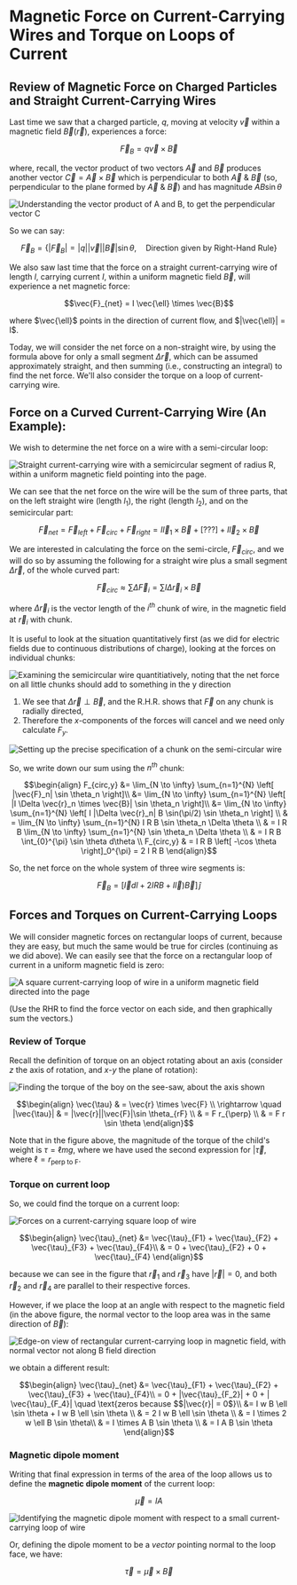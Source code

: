 
# Magnetic Force on Current-Carrying Wires and Torque on Loops of Current

## Review of Magnetic Force on Charged Particles and Straight Current-Carrying Wires


Last time we saw that a charged particle, $q$, moving at velocity $\vec{v}$ within a magnetic field $\vec{B}(\vec{r})$, experiences a force:
```math
\vec{F}_B = q\vec{v} \times \vec{B}
```
where, recall, the vector product of two vectors $\vec{A}$ and $\vec{B}$ produces another vector $\vec{C} = \vec{A} \times \vec{B}$ which is perpendicular to both $\vec{A}$ & $\vec{B}$ (so, perpendicular to the plane formed by $\vec{A}$ & $\vec{B}$) and has magnitude $A B \sin \theta$

![Understanding the vector product of A and B, to get the perpendicular vector C](images/11_vector-product-ABC.png)

So we can say:
```math
\vec{F}_B = \left\{ |\vec{F}_B| = |q||\vec{v}| |\vec{B}| \sin \theta, \quad \text{Direction given by Right-Hand Rule}\right\}
```

We also saw last time that the force on a straight current-carrying wire of length $l$, carrying current $I$, within a uniform magnetic field $\vec{B}$, will experience a net magnetic force:
```math
\vec{F}_{net} = I \vec{\ell} \times \vec{B}
```
where $\vec{\ell}$ points in the direction of current flow, and $|\vec{\ell}| = l$.

Today, we will consider the net force on a non-straight wire, by using the formula above for only a small segment $\Delta \vec{r}$, which can be assumed approximately straight, and then summing (i.e., constructing an integral) to find the net force. We'll also consider the torque on a loop of current-carrying wire.

## Force on a Curved Current-Carrying Wire (An Example):

We wish to determine the net force on a wire with a semi-circular loop:

![Straight current-carrying wire with a semicircular segment of radius R, within a uniform magnetic field pointing into the page.](images/11_semicircular-wire-example.png)

We can see that the net force on the wire will be the sum of three parts, that on the left straight wire (length $l_1$), the right (length $l_2$), and on the semicircular part:
```math
\vec{F}_{net} = \vec{F}_{left} + \vec{F}_{circ} + \vec{F}_{right} = I \vec{l}_1 \times \vec{B} + [???] + I \vec{l}_2 \times \vec{B}
```

We are interested in calculating the force on the semi-circle, $\vec{F}_{circ}$, and we will do so by assuming the following for a straight wire plus a small segment $\Delta \vec{r}$, of the whole curved part:
```math
\vec{F}_{circ} \approx \sum \Delta \vec{F}_i = \sum I \Delta \vec{r}_i \times \vec{B}
```
where $\Delta \vec{r}_i$ is the vector length of the $i^{th}$ chunk of wire, in the magnetic field at $\vec{r}_i$ with chunk.

It is useful to look at the situation quantitatively first (as we did for electric fields due to continuous distributions of charge), looking at the forces on individual chunks:

![Examining the semicircular wire quantitiatively, noting that the net force on all little chunks should add to something in the y direction](images/11_semicircle-qualitative-analysis.png)

1. We see that $\Delta \vec{r} \perp \vec{B}$, and the R.H.R. shows that $\vec{F}$ on any chunk is radially directed,
2. Therefore the $x$-components of the forces will cancel and we need only calculate $F_y$.

![Setting up the precise specification of a chunk on the semi-circular wire](images/11_semicircle-chunk-specification.png)

So, we write down our sum using the $n^{th}$ chunk:
```math
\begin{align}
F_{circ,y} &= \lim_{N \to \infty} \sum_{n=1}^{N} \left[ |\vec{F}_n| \sin \theta_n \right]\\
&= \lim_{N \to \infty} \sum_{n=1}^{N} \left[ |I \Delta \vec{r}_n \times \vec{B}| \sin \theta_n \right]\\
&= \lim_{N \to \infty} \sum_{n=1}^{N} \left[ I |\Delta \vec{r}_n| B \sin(\pi/2) \sin \theta_n \right] \\
& = \lim_{N \to \infty} \sum_{n=1}^{N} I R B \sin \theta_n \Delta \theta \\
& = I R B \lim_{N \to \infty} \sum_{n=1}^{N} \sin \theta_n \Delta \theta \\
& = I R B \int_{0}^{\pi} \sin \theta d\theta \\
F_{circ,y} & = I R B \left[ -\cos \theta \right]_0^{\pi} = 2 I R B
\end{align}
```
So, the net force on the whole system of three wire segments is:
```math
\vec{F}_B = \left[ \vec{I} dl + 2I R B + I \vec{l}) \vec{B} \right] \, \hat{j}
```

## Forces and Torques on Current-Carrying Loops

We will consider magnetic forces on rectangular loops of current, because they are easy, but much the same would be true for circles (continuing as we did above). We can easily see that the force on a rectangular loop of current in a uniform magnetic field is zero:

![A square current-carrying loop of wire in a uniform magnetic field directed into the page](images/11_square-loop.png)

(Use the RHR to find the force vector on each side, and then graphically sum the vectors.)

### Review of Torque

Recall the definition of torque on an object rotating about an axis (consider $z$ the axis of rotation, and $x$-$y$ the plane of rotation):

![Finding the torque of the boy on the see-saw, about the axis shown](images/11_torque-seesaw.png)

```math
\begin{align}
\vec{\tau} & = \vec{r} \times \vec{F} \\
\rightarrow \quad |\vec{\tau}| & = |\vec{r}||\vec{F}|\sin \theta_{rF} \\
& = F r_{\perp} \\
& = F r \sin \theta
\end{align}
```

Note that in the figure above, the magnitude of the torque of the child's weight is  $\tau = \ell m g$, where we have used the second expression for $|\vec{\tau}$, where $\ell = r_\text{perp to F}$.

### Torque on current loop

So, we could find the torque on a current loop:

![Forces on a current-carrying square loop of wire](images/11_torque-rectangular-wire.png)

```math
\begin{align}
\vec{\tau}_{net} &= \vec{\tau}_{F1} + \vec{\tau}_{F2} + \vec{\tau}_{F3} + \vec{\tau}_{F4}\\
& = 0 + \vec{\tau}_{F2} + 0 + \vec{\tau}_{F4}
\end{align}
```
because we can see in the figure that $\vec{r}_1$ and $\vec{r}_3$ have $|\vec{r}| = 0$, and both $\vec{r}_2$ and $\vec{r}_4$ are parallel to their respective forces.

However, if we place the loop at an angle with respect to the magnetic field (in the above figure, the normal vector to the loop area was in the same direction of $\vec{B}$):

![Edge-on view of rectangular current-carrying loop in magnetic field, with normal vector not along B field direction](images/11_torque-rectangular-wire-angled.png)

we obtain a different result:
```math
\begin{align}
\vec{\tau}_{net} &= \vec{\tau}_{F1} + \vec{\tau}_{F2} + \vec{\tau}_{F3} + \vec{\tau}_{F4}\\
= 0 + |\vec{\tau}_{F_2}| + 0  + | \vec{\tau}_{F_4}| \quad \text{zeros because $$|\vec{r}| = 0$}\\
&= I w B \ell \sin \theta + I w B \ell \sin \theta \\
& = 2 I w B \ell \sin \theta \\
& = I \times 2 w \ell B \sin \theta\\
& = I \times A B \sin \theta \\
& = I A B \sin \theta
\end{align}
```

### Magnetic dipole moment

Writing that final expression in terms of the area of the loop allows us to define the **magnetic dipole moment** of the current loop:
```math
\vec{\mu} = I A
```

![Identifying the magnetic dipole moment with respect to a small current-carrying loop of wire](images/11_magnetic-moment.png)

Or, defining the dipole moment to be a *vector* pointing normal to the loop face, we have:
```math
\vec{\tau} = \vec{\mu} \times \vec{B}
```





